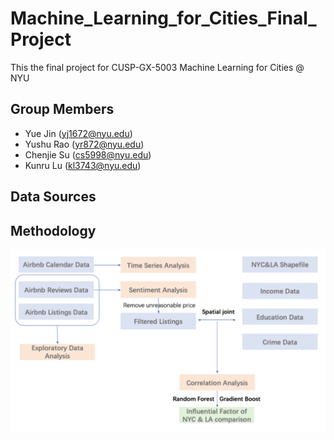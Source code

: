 # Machine_Learning_for_Cities_Final_Project
This the final project for CUSP-GX-5003 Machine Learning for Cities @ NYU

## Group Members
- Yue Jin ([yj1672@nyu.edu](yj1672@nyu.edu))
- Yushu Rao ([yr872@nyu.edu](yr872@nyu.edu))
- Chenjie Su ([cs5998@nyu.edu](cs5998@nyu.edu))
- Kunru Lu ([kl3743@nyu.edu](kl3743@nyu.edu))

## Data Sources


## Methodology
![Methodology](methodology.png)
